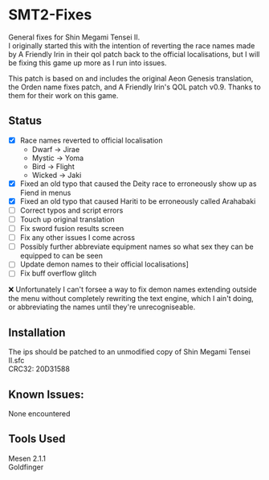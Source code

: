 # SMT2-Fixes
General fixes for Shin Megami Tensei II.\
I originally started this with the intention of reverting the race names made by A Friendly Irin in their qol patch back to the official localisations, but I will be fixing this game up more as I run into issues.

This patch is based on and includes the original Aeon Genesis translation, the Orden name fixes patch, and A Friendly Irin's QOL patch v0.9. Thanks to them for their work on this game.

## Status
- [x] Race names reverted to official localisation
    - Dwarf -> Jirae
    - Mystic -> Yoma
    - Bird -> Flight
    - Wicked -> Jaki
- [x] Fixed an old typo that caused the Deity race to erroneously show up as Fiend in menus
- [x] Fixed an old typo that caused Hariti to be erroneously called Arahabaki
- [ ] Correct typos and script errors
- [ ] Touch up original translation
- [ ] Fix sword fusion results screen
- [ ] Fix any other issues I come across
- [ ] Possibly further abbreviate equipment names so what sex they can be equipped to can be seen
- [ ] Update demon names to their official localisations]
- [ ] Fix buff overflow glitch

❌ Unfortunately I can't forsee a way to fix demon names extending outside the menu without completely rewriting the text engine, which I ain't doing, or abbreviating the names until they're unrecogniseable.

## Installation
The ips should be patched to an unmodified copy of Shin Megami Tensei II.sfc\
CRC32: 20D31588

## Known Issues:
None encountered

## Tools Used
Mesen 2.1.1\
Goldfinger
